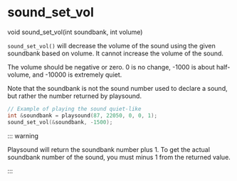 # sound_set_vol

<Prototype>void sound_set_vol(int soundbank, int volume)</Prototype>

`sound_set_vol()` will decrease the volume of the sound using the given soundbank based on volume. It cannot increase the volume of the sound.

The volume should be negative or zero. 0 is no change, -1000 is about half-volume, and -10000 is extremely quiet.

Note that the soundbank is not the sound number used to declare a sound, but rather the number returned by playsound.

```c
// Example of playing the sound quiet-like
int &soundbank = playsound(87, 22050, 0, 0, 1);
sound_set_vol(&soundbank, -1500);
```

::: warning
<VersionInfo freedink="109.6">

Playsound will return the soundbank number plus 1. To get the actual soundbank number of the sound, you must minus 1 from the returned value.

</VersionInfo>
:::